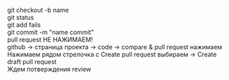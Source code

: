 git checkout -b name <br>
git status <br>
git add fails <br>
git commit -m "name commit" <br>
pull request НЕ НАЖИМАЕМ! <br>
github -> страница проекта -> code -> compare & pull request нажимаем <br>
Нажимаем рядом стрелочка c  Create pull request выбираем -> Create draft pull request <br>
Ждем потверждения review
